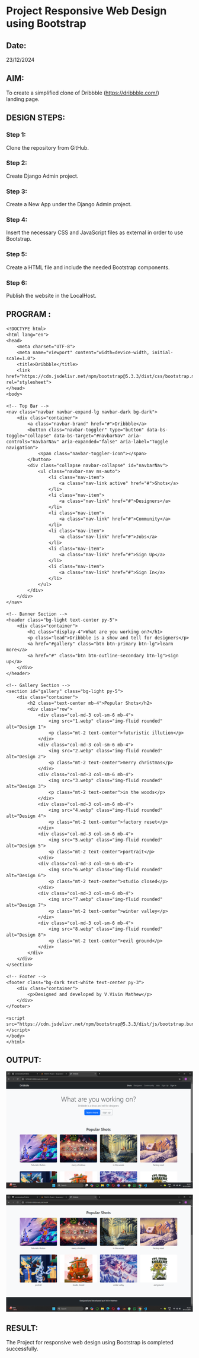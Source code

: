 # Project Responsive Web Design using Bootstrap
## Date:
23/12/2024
## AIM:
To create a simplified clone of Dribbble (https://dribbble.com/) landing page.


## DESIGN STEPS:

### Step 1:
Clone the repository from GitHub.

### Step 2:
Create Django Admin project.

### Step 3:
Create a New App under the Django Admin project.

### Step 4:
Insert the necessary CSS and JavaScript files as external in order to use Bootstrap.

### Step 5:
Create a HTML file and include the needed Bootstrap components.

### Step 6:
Publish the website in the LocalHost.

## PROGRAM :
```
<!DOCTYPE html>
<html lang="en">
<head>
    <meta charset="UTF-8">
    <meta name="viewport" content="width=device-width, initial-scale=1.0">
    <title>Dribbble</title>
    <link href="https://cdn.jsdelivr.net/npm/bootstrap@5.3.3/dist/css/bootstrap.min.css" rel="stylesheet">
</head>
<body>

<!-- Top Bar -->
<nav class="navbar navbar-expand-lg navbar-dark bg-dark">
    <div class="container">
        <a class="navbar-brand" href="#">Dribbble</a>
        <button class="navbar-toggler" type="button" data-bs-toggle="collapse" data-bs-target="#navbarNav" aria-controls="navbarNav" aria-expanded="false" aria-label="Toggle navigation">
            <span class="navbar-toggler-icon"></span>
        </button>
        <div class="collapse navbar-collapse" id="navbarNav">
            <ul class="navbar-nav ms-auto">
                <li class="nav-item">
                    <a class="nav-link active" href="#">Shots</a>
                </li>
                <li class="nav-item">
                    <a class="nav-link" href="#">Designers</a>
                </li>
                <li class="nav-item">
                    <a class="nav-link" href="#">Community</a>
                </li>
                <li class="nav-item">
                    <a class="nav-link" href="#">Jobs</a>
                </li>
                <li class="nav-item">
                    <a class="nav-link" href="#">Sign Up</a>
                </li>
                <li class="nav-item">
                    <a class="nav-link" href="#">Sign In</a>
                </li>
            </ul>
        </div>
    </div>
</nav>

<!-- Banner Section -->
<header class="bg-light text-center py-5">
    <div class="container">
        <h1 class="display-4">What are you working on?</h1>
        <p class="lead">Dribbble is a show and tell for designers</p>
        <a href="#gallery" class="btn btn-primary btn-lg">learn more</a>
        <a href="#" class="btn btn-outline-secondary btn-lg">sign up</a>
    </div>
</header>

<!-- Gallery Section -->
<section id="gallery" class="bg-light py-5">
    <div class="container">
        <h2 class="text-center mb-4">Popular Shots</h2>
        <div class="row">
            <div class="col-md-3 col-sm-6 mb-4">
                <img src="1.webp" class="img-fluid rounded" alt="Design 1">
                <p class="mt-2 text-center">futuristic illution</p>
            </div>
            <div class="col-md-3 col-sm-6 mb-4">
                <img src="2.webp" class="img-fluid rounded" alt="Design 2">
                <p class="mt-2 text-center">merry christmas</p>
            </div>
            <div class="col-md-3 col-sm-6 mb-4">
                <img src="3.webp" class="img-fluid rounded" alt="Design 3">
                <p class="mt-2 text-center">in the woods</p>
            </div>
            <div class="col-md-3 col-sm-6 mb-4">
                <img src="4.webp" class="img-fluid rounded" alt="Design 4">
                <p class="mt-2 text-center">factory reset</p>
            </div>
            <div class="col-md-3 col-sm-6 mb-4">
                <img src="5.webp" class="img-fluid rounded" alt="Design 5">
                <p class="mt-2 text-center">portrait</p>
            </div>
            <div class="col-md-3 col-sm-6 mb-4">
                <img src="6.webp" class="img-fluid rounded" alt="Design 6">
                <p class="mt-2 text-center">studio closed</p>
            </div>
            <div class="col-md-3 col-sm-6 mb-4">
                <img src="7.webp" class="img-fluid rounded" alt="Design 7">
                <p class="mt-2 text-center">winter valley</p>
            </div>
            <div class="col-md-3 col-sm-6 mb-4">
                <img src="8.webp" class="img-fluid rounded" alt="Design 8">
                <p class="mt-2 text-center">evil ground</p>
            </div>
        </div>
    </div>
</section>

<!-- Footer -->
<footer class="bg-dark text-white text-center py-3">
    <div class="container">
        <p>Designed and developed by V.Vivin Mathew</p>
    </div>
</footer>

<script src="https://cdn.jsdelivr.net/npm/bootstrap@5.3.3/dist/js/bootstrap.bundle.min.js"></script>
</body>
</html>

```

## OUTPUT:
![alt text](<vivinapp/static/Screenshot 2024-12-24 052307.png>)

![alt text](<vivinapp/static/Screenshot 2024-12-24 052319.png>)
## RESULT:
The Project for responsive web design using Bootstrap is completed successfully.
